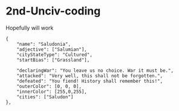 # 2nd-Unciv-coding
Hopefully will work

	{
		"name": "Saludonia",
		"adjective": ["Salumian"],
		"cityStateType": "Cultured",
		"startBias": ["Grassland"],

		"declaringWar": "You leave us no choice. War it must be.",
		"attacked": "Very well, this shall not be forgotten.",
		"defeated": "You fiend! History shall remember this!",
		"outerColor": [0, 0, 0],
		"innerColor": [255,0,255],
		"cities": ["Saludon"]
	},
